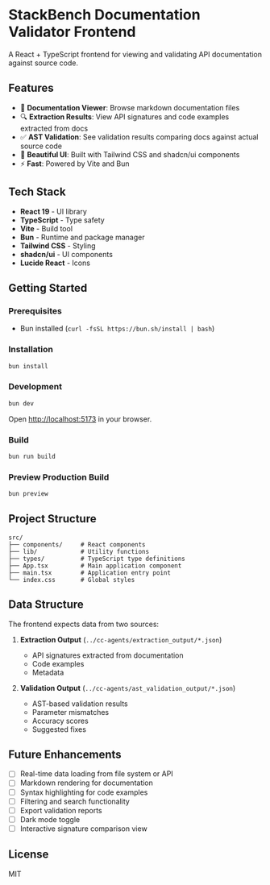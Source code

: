 # StackBench Documentation Validator Frontend

A React + TypeScript frontend for viewing and validating API documentation against source code.

## Features

- 📄 **Documentation Viewer**: Browse markdown documentation files
- 🔍 **Extraction Results**: View API signatures and code examples extracted from docs
- ✅ **AST Validation**: See validation results comparing docs against actual source code
- 🎨 **Beautiful UI**: Built with Tailwind CSS and shadcn/ui components
- ⚡ **Fast**: Powered by Vite and Bun

## Tech Stack

- **React 19** - UI library
- **TypeScript** - Type safety
- **Vite** - Build tool
- **Bun** - Runtime and package manager
- **Tailwind CSS** - Styling
- **shadcn/ui** - UI components
- **Lucide React** - Icons

## Getting Started

### Prerequisites

- Bun installed (`curl -fsSL https://bun.sh/install | bash`)

### Installation

```bash
bun install
```

### Development

```bash
bun dev
```

Open [http://localhost:5173](http://localhost:5173) in your browser.

### Build

```bash
bun run build
```

### Preview Production Build

```bash
bun preview
```

## Project Structure

```
src/
├── components/     # React components
├── lib/            # Utility functions
├── types/          # TypeScript type definitions
├── App.tsx         # Main application component
├── main.tsx        # Application entry point
└── index.css       # Global styles
```

## Data Structure

The frontend expects data from two sources:

1. **Extraction Output** (`../cc-agents/extraction_output/*.json`)
   - API signatures extracted from documentation
   - Code examples
   - Metadata

2. **Validation Output** (`../cc-agents/ast_validation_output/*.json`)
   - AST-based validation results
   - Parameter mismatches
   - Accuracy scores
   - Suggested fixes

## Future Enhancements

- [ ] Real-time data loading from file system or API
- [ ] Markdown rendering for documentation
- [ ] Syntax highlighting for code examples
- [ ] Filtering and search functionality
- [ ] Export validation reports
- [ ] Dark mode toggle
- [ ] Interactive signature comparison view

## License

MIT
